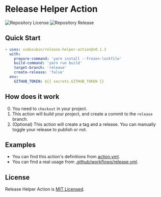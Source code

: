 # Release Helper Action

![Repository License](https://img.shields.io/github/license/sudosubin/release-helper-action)
![Repository Release](https://img.shields.io/github/v/release/sudosubin/release-helper-action?include_prereleases)

## Quick Start

```yml
- uses: sudosubin/release-helper-action@v0.1.3
  with:
    prepare-command: 'yarn install --frozen-lockfile'
    build-command: 'yarn run build'
    target-branch: 'release'
    create-release: 'false'
  env:
    GITHUB_TOKEN: ${{ secrets.GITHUB_TOKEN }}
```

## How does it work

0. You need to `checkout` in your project.
1. This action will build your project, and create a commit to the `release` branch.
2. (Optional) This action will create a tag and a release. You can manually toggle your release to publish or not.

## Examples

- You can find this action's definitions from [action.yml](./action.yml).
- You can find a real usage from [.github/workflows/release.yml](./.github/workflows/release.yml).

## License

Release Helper Action is [MIT Licensed](./LICENSE).
